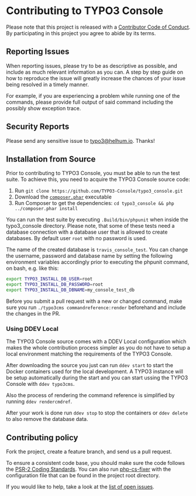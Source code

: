 # Contributing to TYPO3 Console

Please note that this project is released with a
[Contributor Code of Conduct](http://contributor-covenant.org/version/1/4/).
By participating in this project you agree to abide by its terms.

## Reporting Issues

When reporting issues, please try to be as descriptive as possible, and include
as much relevant information as you can. A step by step guide on how to
reproduce the issue will greatly increase the chances of your issue being
resolved in a timely manner.

For example, if you are experiencing a problem while running one of the
commands, please provide full output of said command including the possibly
show exception trace.

## Security Reports

Please send any sensitive issue to [typo3@helhum.io](mailto:typo3@helhum.io). Thanks!

## Installation from Source

Prior to contributing to TYPO3 Console, you must be able to run the test suite.
To achieve this, you need to acquire the TYPO3 Console source code:

1. Run `git clone https://github.com/TYPO3-Console/typo3_console.git`
2. Download the [`composer.phar`](https://getcomposer.org/composer.phar) executable
3. Run Composer to get the dependencies: `cd typo3_console && php ../composer.phar install`

You can run the test suite by executing `.Build/bin/phpunit` when inside the
typo3_console directory. Please note, that some of these tests need a database connection
with a database user that is allowed to create databases. By default user `root` with no password is used.

The name of the created database is `travis_console_test`. You can change the username,
 password and database name by setting the following environment variables accordingly
 prior to executing the phpunit command, on bash, e.g. like this:

```bash
export TYPO3_INSTALL_DB_USER=root
export TYPO3_INSTALL_DB_PASSWORD=root
export TYPO3_INSTALL_DB_DBNAME=my_console_test_db
```

Before you submit a pull request with a new or changed command,
make sure you run `./typo3cms commandreference:render` beforehand
and include the changes in the PR.

### Using DDEV Local

The TYPO3 Console source comes with a DDEV Local configuration which makes the
whole contribution process simpler as you do not have to setup a local
environment matching the requirements of the TYPO3 Console.

After downloading the source you just can run `ddev start` to start the Docker
containers used for the local development. A TYPO3 instance will be setup
automatically during the start and you can start ussing the TYPO3 Console with
`ddev typo3cms`.

Also the process of rendering the command reference is simplified by running
`ddev rendercmdref`.

After your work is done run `ddev stop` to stop the containers or `ddev delete`
to also remove the database data.

## Contributing policy

Fork the project, create a feature branch, and send us a pull request.

To ensure a consistent code base, you should make sure the code follows
the [PSR-2 Coding Standards](http://www.php-fig.org/psr/psr-2/). You can also
run [php-cs-fixer](https://github.com/FriendsOfPHP/PHP-CS-Fixer) with the
configuration file that can be found in the project root directory.

If you would like to help, take a look at the [list of open issues](https://github.com/TYPO3-Console/typo3_console/issues).
